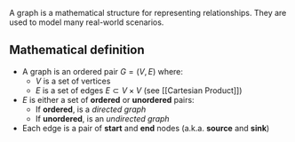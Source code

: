 A graph is a mathematical structure for representing relationships. They are used to model many real-world scenarios.

## Mathematical definition
- A graph is an ordered pair $G=(V,E)$ where:
	- $V$ is a set of vertices
	- $E$ is a set of edges $E\subset V\times V$ (see [[Cartesian Product]])
- $E$ is either a set of **ordered** or **unordered** pairs:
	- If **ordered**, is a *directed graph*
	- If **unordered**, is an *undirected graph*
- Each edge is a pair of **start** and **end** nodes (a.k.a. **source** and **sink**)